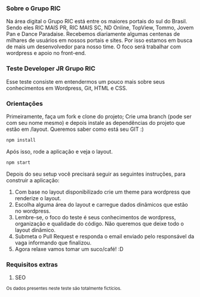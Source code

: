 ### Sobre o Grupo RIC
Na área digital o Grupo RIC está entre os maiores portais do sul do Brasil. Sendo eles RIC MAIS PR, RIC MAIS SC, ND Online, TopView, Tommo, Jovem Pan e Dance Paradaise.
Recebemos diariamente algumas centenas de milhares de usuários em nossos portais e sites. 
Por isso estamos em busca de mais um desenvolvedor para nosso time.
O foco será trabalhar com wordpress e apoio no front-end.

### Teste Developer JR Grupo RIC
Esse teste consiste em entendermos um pouco mais sobre seus conhecimentos em Wordpress, Git, HTML e CSS.

### Orientações
Primeiramente, faça um fork e clone do projeto; 
Crie uma branch (pode ser com seu nome mesmo) e depois instale as dependências do projeto que estão em /layout.
Queremos saber como está seu GIT :)


```sh
npm install
```

Após isso, rode a aplicação e veja o layout.
```sh
npm start
```

Depois do seu setup você precisará seguir as seguintes instruções, para construir a aplicação:

1. Com base no layout disponibilizado crie um theme para wordpress que renderize o layout.
2. Escolha alguma área do layout e carregue dados dinâmicos que estão no wordpress.
3. Lembre-se, o foco do teste é seus conhecimentos de wordpress, organização e qualidade do código. Não queremos que deixe todo o layout dinâmico. 
4. Submeta o Pull Request e responda o email enviado pelo responsável da vaga informando que finalizou. 
5. Agora relaxe vamos tomar um suco/café! :D

### Requisitos extras 
1. SEO

<sub>Os dados presentes neste teste são totalmente fictícios.</sub>
